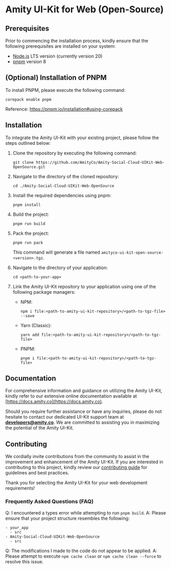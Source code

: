 # Amity UI-Kit for Web (Open-Source)

## Prerequisites

Prior to commencing the installation process, kindly ensure that the following prerequisites are installed on your system:

- [Node.js](https://nodejs.org/) LTS version (currently version 20)
- [pnpm](https://pnpm.io/) version 8

## (Optional) Installation of PNPM

To install PNPM, please execute the following command:

```
corepack enable pnpm
```

Reference: https://pnpm.io/installation#using-corepack

## Installation

To integrate the Amity UI-Kit with your existing project, please follow the steps outlined below:

1. Clone the repository by executing the following command:

   ```
   git clone https://github.com/AmityCo/Amity-Social-Cloud-UIKit-Web-OpenSource.git
   ```

2. Navigate to the directory of the cloned repository:

   ```
   cd ./Amity-Social-Cloud-UIKit-Web-OpenSource
   ```

3. Install the required dependencies using pnpm:

   ```
   pnpm install
   ```

4. Build the project:

   ```
   pnpm run build
   ```

5. Pack the project:

   ```
   pnpm run pack
   ```

   This command will generate a file named `amityco-ui-kit-open-source-<version>.tgz`.

6. Navigate to the directory of your application:

   ```
   cd <path-to-your-app>
   ```

7. Link the Amity UI-Kit repository to your application using one of the following package managers:

   - NPM:

     ```
     npm i file:<path-to-amity-ui-kit-repository>/<path-to-tgz-file> --save
     ```

   - Yarn (Classic):

     ```
     yarn add file:<path-to-amity-ui-kit-repository>/<path-to-tgz-file>
     ```

   - PNPM:

     ```
     pnpm i file:<path-to-amity-ui-kit-repository>/<path-to-tgz-file>
     ```

## Documentation

For comprehensive information and guidance on utilizing the Amity UI-Kit, kindly refer to our extensive online documentation available at [https://docs.amity.co](https://docs.amity.co).

Should you require further assistance or have any inquiries, please do not hesitate to contact our dedicated UI-Kit support team at **developers@amity.co**. We are committed to assisting you in maximizing the potential of the Amity UI-Kit.

## Contributing

We cordially invite contributions from the community to assist in the improvement and enhancement of the Amity UI-Kit. If you are interested in contributing to this project, kindly review our [contributing guide](https://github.com/AmityCo/Amity-Social-Cloud-UIKit-Web-OpenSource/blob/develop/contributing.md) for guidelines and best practices.

Thank you for selecting the Amity UI-Kit for your web development requirements!

### Frequently Asked Questions (FAQ)

Q: I encountered a types error while attempting to run `pnpm build`.
A: Please ensure that your project structure resembles the following:

```
- your_app
  - src
- Amity-Social-Cloud-UIKit-Web-OpenSource
  - src
```

Q: The modifications I made to the code do not appear to be applied.
A: Please attempt to execute `npm cache clean` or `npm cache clean --force` to resolve this issue.
